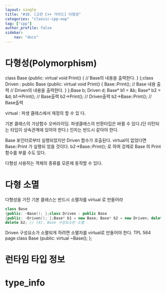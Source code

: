 ```yaml
---
layout: single
title: "#10. [고전 C++ 가이드] 다형성"
categories: "classic-cpp-oop"
tag: ["cpp"]
author_profile: false
sidebar: 
    nav: "docs"
---
```





# 다형성(Polymorphism)

class Base
{public: virtual void Print() { // Base의 내용을 출력한다. }
};class Driven : public Base
{public: virtual void Print() { Base::Print(); // Base 내용 출
력
// Driven의 내용을 출력한다. }
};Base b; Driven d; Base* b1 = &b; Base* b2 = &d; b1->Print(); // Base출력
b2->Print(); // Driven출력
b2->Base::Print(); // Base출력

virtual : 파생 클래스에서 재정의 할 수 있
다.

기본 클래스의 가상함수 오버라이딩. 파생클래스의 반환타입은 바뀔 수 있다.(단
리턴되는 타입이 상속관계에 있어야 한다.)
인자는 반드시 같아야 한다.

Base 포인터로부터 실행되었지만 Driven 함수가 호출된다. virtual이 없었다면 Base::Print 가 실행되
었을 것이다. b2->Base::Print(); 로 하여 강제로 Base 의 Print 함수를 부를 수도 있다.

다형성
사용하는 객체의 종류를 모른채 동작할 수
있다.

# 다형 소멸

다형성을 가진 기본 클래스는 반드시 소멸자를 virtual 로 만들어라

```cpp
class Base
{public: ~Base(); };class Driven : public Base
{public: ~Driven(); };Base* b1 = new Base; Base* b2 = new Driven; delete b1; // (O). Base 구성요소 소멸
delete b2; // (X). Base 구성요소만 소멸
```

Driven 구성요소가 소멸되게 하려면 소멸자를
virtual로 만들어야 한다. TPL 564 page
class Base
{public: virtual ~Base(); };


# 런타임 타입 정보

# type_info




